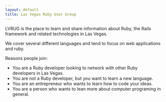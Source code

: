 ```yaml
---
layout: default
title: Las Vegas Ruby User Group
---
```


LVRUG is the place to learn and share information about Ruby, the
Rails framework and related technologies in Las Vegas.

We cover several different languages and tend to focus on web
applications and ruby.

Reasons people join:

* You are a Ruby developer looking to network with other Ruby
  developers in Las Vegas.
* You are not a Ruby developer, but you want to learn a new language.
* You are an entrepreneur who wants to learn how to code your ideas.
* You are a person who wants to lean more about computer programing in
  general.

